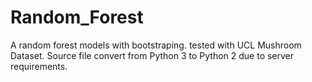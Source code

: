 # Random_Forest

A random forest models with bootstraping. tested with UCL Mushroom Dataset. Source file convert from Python 3 to Python 2 due to server requirements. 

